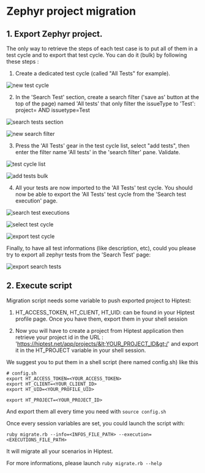 # Zephyr project migration

## 1. Export Zephyr project.

The only way to retrieve the steps of each test case is to put all of them in a test cycle and to export that test cycle.
You can do it (bulk) by following these steps :

 1. Create a dedicated test cycle (called "All Tests" for example).

 ![new test cycle](https://downloads.intercomcdn.com/i/o/45686453/9afe54ce6ac75bbb21688f37/Capture+d%E2%80%99e%CC%81cran+2018-01-17+a%CC%80+16.43.07.png)

 2. In the 'Search Test' section, create a search filter ('save as' button at the top of the page) named 'All tests' that only filter the issueType to 'Test':
 project=<projectId> AND issuetype=Test

 ![search tests section](https://downloads.intercomcdn.com/i/o/45686750/3a97f8186b4445cf6266c8b4/Capture+d%E2%80%99e%CC%81cran+2018-01-17+a%CC%80+16.44.21.png)

 ![new search filter](https://downloads.intercomcdn.com/i/o/45687223/04593cbd710b0c9ff2df21fc/Capture+d%E2%80%99e%CC%81cran+2018-01-17+a%CC%80+16.45.43.png)

 3. Press the 'All Tests' gear in the test cycle list, select "add tests", then enter the filter name 'All tests' in the 'search filter' pane. Validate.

 ![test cycle list](https://downloads.intercomcdn.com/i/o/45687596/b80b2fdef6c1ea7f1daf9a37/Capture+d%E2%80%99e%CC%81cran+2018-01-17+a%CC%80+16.48.30.png)

 ![add tests bulk](https://downloads.intercomcdn.com/i/o/45687792/ead8a9b0f53d1f0ac8e2c02d/Capture+d%E2%80%99e%CC%81cran+2018-01-17+a%CC%80+16.50.38.png)

 4. All your tests are now imported to the 'All Tests' test cycle. You should now be able to export the 'All Tests' test cycle from the 'Search test execution' page.

 ![search test executions](https://downloads.intercomcdn.com/i/o/45688034/083e87926f58f3c3c670d85f/Capture+d%E2%80%99e%CC%81cran+2018-01-17+a%CC%80+16.52.39.png)

 ![select test cycle](https://downloads.intercomcdn.com/i/o/45688531/8c293bbc5817d5532640b55a/Capture+d%E2%80%99e%CC%81cran+2018-01-17+a%CC%80+16.54.15.png)

 ![export test cycle](https://downloads.intercomcdn.com/i/o/45688639/a592178553a2912af84658f9/Capture+d%E2%80%99e%CC%81cran+2018-01-17+a%CC%80+16.55.36.png)

Finally, to have all test informations (like description, etc), could you please try to export all zephyr tests from the 'Search Test' page:

![export search tests](https://downloads.intercomcdn.com/i/o/45689099/1d9fa06201754199006ffb3b/Capture+d%E2%80%99e%CC%81cran+2018-01-17+a%CC%80+15.04.03.png)

## 2. Execute script

Migration script needs some variable to push exported project to Hiptest:

 1. HT_ACCESS_TOKEN, HT_CLIENT, HT_UID: can be found in your Hiptest profile page. Once you have them, export them in your shell session

 2. Now you will have to create a project from Hiptest application then retrieve your project id in the URL : 'https://hiptest.net/app/projects/&lt;YOUR_PROJECT_ID&gt;/' and export it in the HT_PROJECT variable in your shell session.
 
We suggest you to put them in a shell script (here named config.sh) like this
```shell
# config.sh
export HT_ACCESS_TOKEN=<YOUR_ACCESS_TOKEN>
export HT_CLIENT=<YOUR_CLIENT_ID>
export HT_UID=<YOUR_PROFILE_UID>

export HT_PROJECT=<YOUR_PROJECT_ID>
```
And export them all every time you need with `source config.sh`

Once every session variables are set, you could launch the script with:
```shell
ruby migrate.rb --info=<INFOS_FILE_PATH> --execution=<EXECUTIONS_FILE_PATH>
```
It will migrate all your scenarios in Hiptest.

For more informations, please launch `ruby migrate.rb --help`
